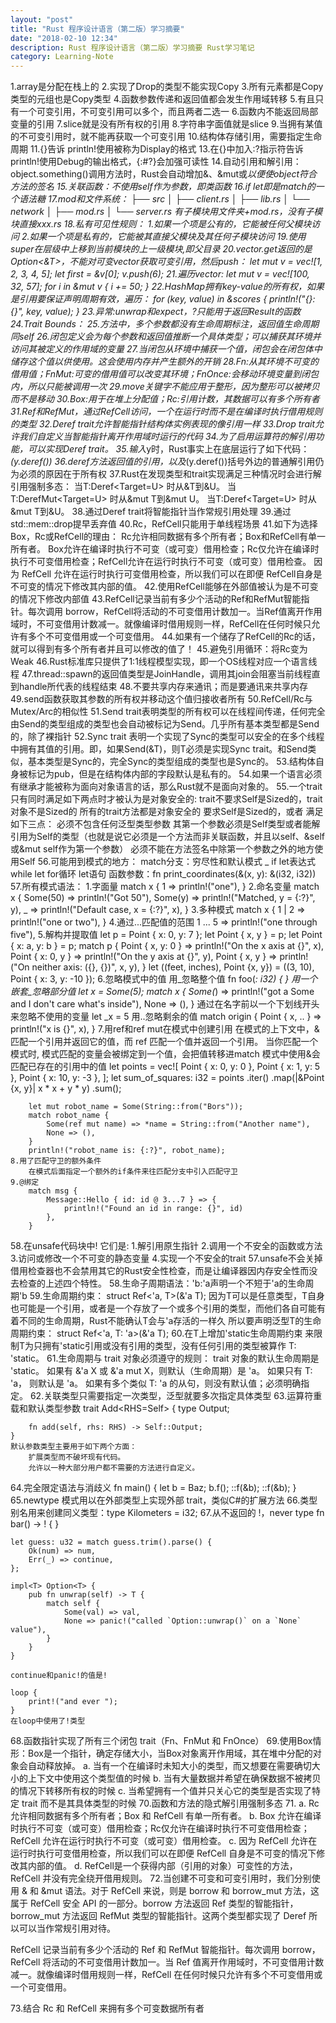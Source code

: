 ```yaml
---
layout: "post"
title: "Rust 程序设计语言（第二版）学习摘要"
date: "2018-02-10 12:34"
description: Rust 程序设计语言（第二版）学习摘要 Rust学习笔记
category: Learning-Note
---
```


1.array是分配在栈上的
2.实现了Drop的类型不能实现Copy
3.所有元素都是Copy类型的元组也是Copy类型
4.函数参数传递和返回值都会发生作用域转移
5.有且只有一个可变引用，不可变引用可以多个，而且两者二选一
6.函数内不能返回局部变量的引用
7.slice就是没有所有权的引用
8.字符串字面值就是slice
9.当拥有某值的不可变引用时，就不能再获取一个可变引用
10.结构体存储引用，需要指定生命周期
11.{}告诉 println!使用被称为Display的格式
13.在{}中加入:?指示符告诉println!使用Debug的输出格式，{:#?}会加强可读性
14.自动引用和解引用：object.something()调用方法时，Rust会自动增加&、&mut或*以便使object符合方法的签名
15.关联函数：不使用self作为参数，即类函数
16.if let即是match的一个语法糖
17.mod和文件系统：
	├── src
	│   ├── client.rs
	│   ├── lib.rs
	│   └── network
	│       ├── mod.rs
	│       └── server.rs
	有子模块用文件夹+mod.rs，没有子模块直接xxx.rs
18.私有可见性规则：
	1.如果一个项是公有的，它能被任何父模块访问
	2.如果一个项是私有的，它能被其直接父模块及其任何子模块访问
19.使用super在层级中上移到当前模块的上一级模块,即父目录
20.vector.get返回的是Option<&T>，不能对可变vector获取可变引用，然后push：
	let mut v = vec![1, 2, 3, 4, 5];
	let first = &v[0];
	v.push(6);
21.遍历vector:
	let mut v = vec![100, 32, 57];
	for i in &mut v {
		*i += 50;
	}
22.HashMap拥有key-value的所有权，如果是引用要保证声明周期有效，遍历：
	for (key, value) in &scores {
		println!("{}: {}", key, value);
	}
23.异常:unwrap和expect，?只能用于返回Result的函数
24.Trait Bounds：
25.方法中，多个参数都没有生命周期标注，返回值生命周期同self
26.闭包定义会为每个参数和返回值推断一个具体类型；可以捕获其环境并访问其被定义的作用域的变量
27.当闭包从环境中捕获一个值，闭包会在闭包体中储存这个值以供使用。这会使用内存并产生额外的开销
28.Fn:从其环境不可变的借用值；FnMut:可变的借用值可以改变其环境；FnOnce:会移动环境变量到闭包内，所以只能被调用一次
29.move关键字不能应用于整形，因为整形可以被拷贝而不是移动
30.Box<T>:用于在堆上分配值；Rc<T>:引用计数，其数据可以有多个所有者
31.Ref<T>和RefMut<T>，通过RefCell<T>访问，一个在运行时而不是在编译时执行借用规则的类型
32.Deref trait允许智能指针结构体实例表现的像引用一样
33.Drop trait允许我们自定义当智能指针离开作用域时运行的代码
34.为了启用*运算符的解引用功能，可以实现Deref trait。
35.输入*y时，Rust事实上在底层运行了如下代码：*(y.deref())
36.deref方法返回值的引用，以及*(y.deref())括号外边的普通解引用仍为必须的原因在于所有权
37.Rust在发现类型和trait实现满足三种情况时会进行解引用强制多态：
	当T:Deref<Target=U> 时从&T到&U。
	当T:DerefMut<Target=U> 时从&mut T到&mut U。
	当T:Deref<Target=U> 时从&mut T到&U。
38.通过Deref trait将智能指针当作常规引用处理
39.通过std::mem::drop提早丢弃值
40.Rc<T>，RefCell<T>只能用于单线程场景
41.如下为选择Box<T>，Rc<T>或RefCell<T>的理由：
	Rc<T>允许相同数据有多个所有者；Box<T>和RefCell<T>有单一所有者。
	Box<T>允许在编译时执行不可变（或可变）借用检查；Rc<T>仅允许在编译时执行不可变借用检查；RefCell<T>允许在运行时执行不可变（或可变）借用检查。
	因为 RefCell<T> 允许在运行时执行可变借用检查，所以我们可以在即便 RefCell<T>自身是不可变的情况下修改其内部的值。
42.使用RefCell<T>能够在外部值被认为是不可变的情况下修改内部值
43.RefCell<T>记录当前有多少个活动的Ref和RefMut智能指针。每次调用 borrow，RefCell<T>将活动的不可变借用计数加一。当Ref值离开作用域时，不可变借用计数减一。就像编译时借用规则一样，RefCell<T>在任何时候只允许有多个不可变借用或一个可变借用。
44.如果有一个储存了RefCell<T>的Rc<T>的话，就可以得到有多个所有者并且可以修改的值了！
45.避免引用循环：将Rc<T>变为Weak<T>
46.Rust标准库只提供了1:1线程模型实现，即一个OS线程对应一个语言线程
47.thread::spawn的返回值类型是JoinHandle，调用其join会阻塞当前线程直到handle所代表的线程结束
48.不要共享内存来通讯；而是要通讯来共享内存
49.send函数获取其参数的所有权并移动这个值归接收者所有
50.RefCell<T>/Rc<T>与Mutex<T>/Arc<T>的相似性
51.Send trait表明类型的所有权可以在线程间传递，任何完全由Send的类型组成的类型也会自动被标记为Send。几乎所有基本类型都是Send的，除了裸指针
52.Sync trait 表明一个实现了Sync的类型可以安全的在多个线程中拥有其值的引用。即，如果Send(&T)，则T必须是实现Sync trait。和Send类似，基本类型是Sync的，完全Sync的类型组成的类型也是Sync的。
53.结构体自身被标记为pub，但是在结构体内部的字段默认是私有的。
54.如果一个语言必须有继承才能被称为面向对象语言的话，那么Rust就不是面向对象的。
55.一个trait只有同时满足如下两点时才被认为是对象安全的:
	trait不要求Self是Sized的，trait对象不是Sized的
	所有的trait方法都是对象安全的
		要求Self是Sized的，或者
		满足如下三点：
			必须不包含任何泛型类型参数
			其第一个参数必须是Self类型或者能解引用为Self的类型（也就是说它必须是一个方法而非关联函数，并且以self、&self或&mut self作为第一个参数）
			必须不能在方法签名中除第一个参数之外的地方使用Self
56.可能用到模式的地方：
	match分支：穷尽性和默认模式 _
	if let表达式
	while let
	for循环
	let语句
	函数参数：fn print_coordinates(&(x, y): &(i32, i32))
57.所有模式语法：
	1.字面量
		match x {
			1 => println!("one"),
		}
	2.命名变量
		match x {
			Some(50) => println!("Got 50"),
			Some(y) => println!("Matched, y = {:?}", y),
			_ => println!("Default case, x = {:?}", x),
		}
	3.多种模式
		match x {
			1 | 2 => println!("one or two"),
		}
	4.通过...匹配值的范围
		1 ... 5 => println!("one through five"),
	5.解构并提取值
		let p = Point { x: 0, y: 7 };
		let Point { x, y } = p;
		let Point { x: a, y: b } = p;
		match p {
			Point { x, y: 0 } => println!("On the x axis at {}", x),
			Point { x: 0, y } => println!("On the y axis at {}", y),
			Point { x, y } => println!("On neither axis: ({}, {})", x, y),
		}
		let ((feet, inches), Point {x, y}) = ((3, 10), Point { x: 3, y: -10 });
	6.忽略模式中的值
		用_忽略整个值
			fn foo(_: i32) {
			}
		用一个嵌套_忽略部分值
			let x = Some(5);
			match x {
				Some(_) => println!("got a Some and I don't care what's inside"),
				None => (),
			}
		通过在名字前以一个下划线开头来忽略不使用的变量
			let _x = 5
		用..忽略剩余的值
			match origin {
				Point { x, .. } => println!("x is {}", x),
			}
	7.用ref和ref mut在模式中创建引用
		在模式的上下文中，& 匹配一个引用并返回它的值，而 ref 匹配一个值并返回一个引用。
		当你匹配一个模式时, 模式匹配的变量会被绑定到一个值，会把值转移进match
		模式中使用&会匹配已存在的引用中的值
			let points = vec![
				Point { x: 0, y: 0 },
				Point { x: 1, y: 5 },
				Point { x: 10, y: -3 },
			];
			let sum_of_squares: i32 = points
				.iter()
				.map(|&Point {x, y}| x * x + y * y)
				.sum();

		let mut robot_name = Some(String::from("Bors"));
		match robot_name {
			Some(ref mut name) => *name = String::from("Another name"),
			None => (),
		}
		println!("robot_name is: {:?}", robot_name);
	8.用了匹配守卫的额外条件
		在模式后面指定一个额外的if条件来往匹配分支中引入匹配守卫
	9.@绑定
		match msg {
			Message::Hello { id: id @ 3...7 } => {
				println!("Found an id in range: {}", id)
			},
		}
58.在unsafe代码块中! 它们是:
	1.解引用原生指针
	2.调用一个不安全的函数或方法
	3.访问或修改一个不可变的静态变量
	4.实现一个不安全的trait
57.unsafe不会关掉借用检查器也不会禁用其它的Rust安全性检查，而是让编译器因内存安全性而没去检查的上述四个特性。
58.生命子周期语法：'b:'a声明一个不短于'a的生命周期'b
59.生命周期约束：
	struct Ref<'a, T>(&'a T); 因为T可以是任意类型，T自身也可能是一个引用，或者是一个存放了一个或多个引用的类型，而他们各自可能有着不同的生命周期，Rust不能确认T会与'a存活的一样久
	所以要声明泛型T的生命周期约束：
	struct Ref<'a, T: 'a>(&'a T);
60.在T上增加'static生命周期约束 来限制T为只拥有'static引用或没有引用的类型，没有任何引用的类型被算作 T: 'static。
61.生命周期与 trait 对象必须遵守的规则：
	trait 对象的默认生命周期是 'static。
	如果有 &'a X 或 &'a mut X，则默认（生命周期）是 'a。
	如果只有 T: 'a， 则默认是 'a。
	如果有多个类似 T: 'a 的从句，则没有默认值；必须明确指定。
62.关联类型只需要指定一次类型，泛型就要多次指定具体类型
63.运算符重载和默认类型参数
	trait Add<RHS=Self> {
		type Output;

		fn add(self, rhs: RHS) -> Self::Output;
	}
	默认参数类型主要用于如下两个方面：
		扩展类型而不破坏现有代码。
		允许以一种大部分用户都不需要的方法进行自定义。
64.完全限定语法与消歧义
	fn main() {
		let b = Baz;
		b.f();
		<Baz as Foo>::f(&b);
		<Baz as Bar>::f(&b);
	}
65.newtype 模式用以在外部类型上实现外部 trait，类似C#的扩展方法
66.类型别名用来创建同义类型：type Kilometers = i32;
67.从不返回的 !，never type
	fn bar() -> ! {
	}

	let guess: u32 = match guess.trim().parse() {
		Ok(num) => num,
		Err(_) => continue,
	};

	impl<T> Option<T> {
		pub fn unwrap(self) -> T {
			match self {
				Some(val) => val,
				None => panic!("called `Option::unwrap()` on a `None` value"),
			}
		}
	}

	continue和panic!的值是!

	loop {
		print!("and ever ");
	}
	在loop中使用了!类型
68.函数指针实现了所有三个闭包 trait（Fn、FnMut 和 FnOnce）
69.使用Box情形：Box是一个指针，确定存储大小，当Box对象离开作用域，其在堆中分配的对象会自动释放掉。
	a. 当有一个在编译时未知大小的类型，而又想要在需要确切大小的上下文中使用这个类型值的时候
	b. 当有大量数据并希望在确保数据不被拷贝的情况下转移所有权的时候
	c. 当希望拥有一个值并只关心它的类型是否实现了特定 trait 而不是其具体类型的时候
70.函数和方法的隐式解引用强制多态
71.
	a. Rc<T> 允许相同数据有多个所有者；Box<T> 和 RefCell<T> 有单一所有者。
	b. Box<T> 允许在编译时执行不可变（或可变）借用检查；Rc<T>仅允许在编译时执行不可变借用检查；RefCell<T> 允许在运行时执行不可变（或可变）借用检查。
	c. 因为 RefCell<T> 允许在运行时执行可变借用检查，所以我们可以在即便 RefCell<T> 自身是不可变的情况下修改其内部的值。
	d. RefCell<T>是一个获得内部（引用的对象）可变性的方法，RefCell<T> 并没有完全绕开借用规则。
72.当创建不可变和可变引用时，我们分别使用 & 和 &mut 语法。对于 RefCell<T> 来说，则是 borrow 和 borrow_mut 方法，这属于 RefCell<T> 安全 API 的一部分。borrow 方法返回 Ref 类型的智能指针，borrow_mut 方法返回 RefMut 类型的智能指针。这两个类型都实现了 Deref 所以可以当作常规引用对待。

RefCell<T> 记录当前有多少个活动的 Ref 和 RefMut 智能指针。每次调用 borrow，RefCell<T> 将活动的不可变借用计数加一。当 Ref 值离开作用域时，不可变借用计数减一。就像编译时借用规则一样，RefCell<T> 在任何时候只允许有多个不可变借用或一个可变借用。

73.结合 Rc<T> 和 RefCell<T> 来拥有多个可变数据所有者
